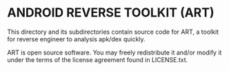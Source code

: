 ANDROID REVERSE TOOLKIT (ART)
================================

This directory and its subdirectories contain source code for ART,
a toolkit for reverse engineer to analysis apk/dex quickly.

ART is open source software. You may freely redistribute it and/or
modify it under the terms of the license agreement found in
LICENSE.txt.

